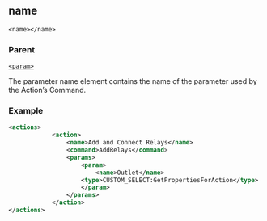 ## name

`<name></name>`


### Parent

[`<param>`][1]


The parameter name element contains the name of the parameter used by the Action’s Command.

### Example

```xml
<actions>
			<action>
				<name>Add and Connect Relays</name>
				<command>AddRelays</command>
				<params>
					<param>
						<name>Outlet</name>
					<type>CUSTOM_SELECT:GetPropertiesForAction</type>
					</param>
				</params>
			</action>
</actions>
```




[1]:	https://verbose-telegram-5004f902.pages.github.io/#actions-xml-param